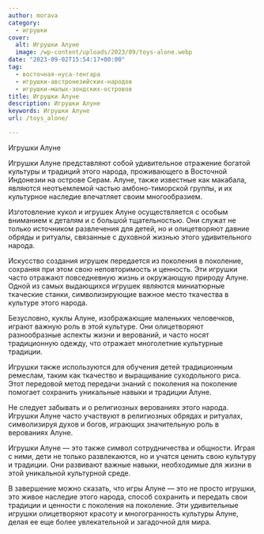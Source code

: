 ```yaml
---
author: morava
category:
  - игрушки
cover:
  alt: Игрушки Алуне
  image: /wp-content/uploads/2023/09/toys-alone.webp
date: "2023-09-02T15:54:17+00:00"
tag:
  - восточная-нуса-тенгара
  - игрушки-австронезийских-народов
  - игрушки-малых-зондских-островов
title: Игрушки Алуне
description: Игрушки Алуне
keywords: Игрушки Алуне
url: /toys_alone/

---
```

Игрушки Алуне

Игрушки Алуне представляют собой удивительное отражение богатой культуры и традиций этого народа, проживающего в Восточной Индонезии на острове Серам. Алуне, также известные как макабала, являются неотъемлемой частью амбоно-тиморской группы, и их культурное наследие впечатляет своим многообразием.

Изготовление кукол и игрушек Алуне осуществляется с особым вниманием к деталям и с большой тщательностью. Они служат не только источником развлечения для детей, но и олицетворяют давние обряды и ритуалы, связанные с духовной жизнью этого удивительного народа.

Искусство создания игрушек передается из поколения в поколение, сохраняя при этом свою неповторимость и ценность. Эти игрушки часто отражают повседневную жизнь и окружающую природу Алуне. Одной из самых выдающихся игрушек являются миниатюрные ткаческие станки, символизирующие важное место ткачества в культуре этого народа.

Безусловно, куклы Алуне, изображающие маленьких человечков, играют важную роль в этой культуре. Они олицетворяют разнообразные аспекты жизни и верований, и часто носят традиционную одежду, что отражает многолетние культурные традиции.

Игрушки также используются для обучения детей традиционным ремеслам, таким как ткачество и выращивание суходольного риса. Этот передовой метод передачи знаний с поколения на поколение помогает сохранить уникальные навыки и традиции Алуне.

Не следует забывать и о религиозных верованиях этого народа. Игрушки Алуне часто участвуют в религиозных обрядах и ритуалах, символизируя духов и богов, играющих значительную роль в верованиях Алуне.

Игрушки Алуне — это также символ сотрудничества и общности. Играя с ними, дети не только развлекаются, но и учатся ценить свою культуру и традиции. Они развивают важные навыки, необходимые для жизни в этой уникальной культурной среде.

В завершение можно сказать, что игры Алуне — это не просто игрушки, это живое наследие этого народа, способ сохранить и передать свои традиции и ценности с поколения на поколение. Эти удивительные игрушки олицетворяют красоту и многогранность культуры Алуне, делая ее еще более увлекательной и загадочной для мира.
